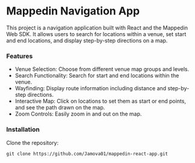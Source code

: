 # Mappedin Navigation App
This project is a navigation application built with React and the Mappedin Web SDK. It allows users to search for locations within a venue, set start and end locations, and display step-by-step directions on a map.

### Features
* Venue Selection: Choose from different venue map groups and levels.
* Search Functionality: Search for start and end locations within the venue.
* Wayfinding: Display route information including distance and step-by-step directions.
* Interactive Map: Click on locations to set them as start or end points, and see the path drawn on the map.
* Zoom Controls: Easily zoom in and out on the map.

### Installation
Clone the repository:
```
git clone https://github.com/Jamova01/mappedin-react-app.git
```
